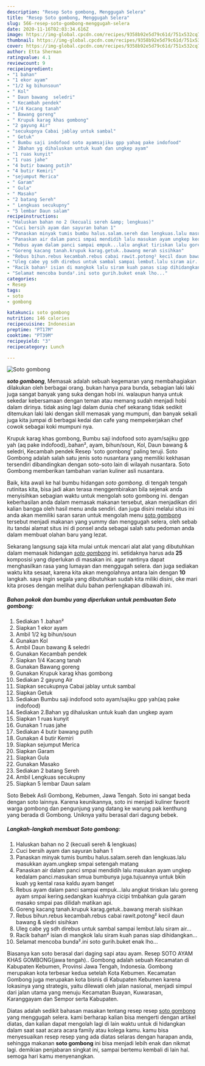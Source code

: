 ```yaml
---
description: "Resep Soto gombong, Menggugah Selera"
title: "Resep Soto gombong, Menggugah Selera"
slug: 566-resep-soto-gombong-menggugah-selera
date: 2020-11-16T02:03:34.616Z
image: https://img-global.cpcdn.com/recipes/9358b92e5d79c61d/751x532cq70/soto-gombong-foto-resep-utama.jpg
thumbnail: https://img-global.cpcdn.com/recipes/9358b92e5d79c61d/751x532cq70/soto-gombong-foto-resep-utama.jpg
cover: https://img-global.cpcdn.com/recipes/9358b92e5d79c61d/751x532cq70/soto-gombong-foto-resep-utama.jpg
author: Etta Sherman
ratingvalue: 4.1
reviewcount: 9
recipeingredient:
- "1 bahan"
- "1 ekor ayam"
- "1/2 kg bihunsoun"
- " Kol"
- " Daun bawang  seledri"
- " Kecambah pendek"
- "1/4 Kacang tanah"
- " Bawang goreng"
- " Krupuk karag khas gombong"
- "2 gayung Air"
- "secukupnya Cabai jablay untuk sambal"
- " Getuk"
- " Bumbu saji indofood soto ayamsajiku gpp yahaq pake indofood"
- " 2Bahan yg dihaluskan untuk kuah dan ungkep ayam"
- "1 ruas kunyit"
- "1 ruas jahe"
- "4 butir bawang putih"
- "4 butir Kemiri"
- "sejumput Merica"
- " Garam"
- " Gula"
- " Masako"
- "2 batang Sereh"
- " Lengkuas secukupny"
- "5 lembar Daun salam"
recipeinstructions:
- "Haluskan bahan no 2 (kecuali sereh &amp; lengkuas)"
- "Cuci bersih ayam dan sayuran bahan 1"
- "Panaskan minyak tumis bumbu halus.salam.sereh dan lengkuas.lalu masukkan ayam.ungkep smpai setengah matang"
- "Panaskan air dalam panci smpai mendidih lalu masukan ayam ungkep kedalam panci.masukan smua bumbunya juga.tujuannya untuk bkin kuah yg kental rasa kaldu ayam banget"
- "Rebus ayam dalam panci sampai empuk...lalu angkat tiriskan lalu goreng ayam smpai kering.sedangkan kuahnya cicipi tmbahkan gula garam masako smpai pas dilidah matikan api."
- "Goreng kacang tanah.krupuk karag.getuk..bawang merah sisihkan"
- "Rebus bihun.rebus kecambah.rebus cabai rawit.potong² kecil daun bawang &amp; sledri sisihkan"
- "Uleg cabe yg sdh direbus untuk sambal sampai lembut.lalu siram air..."
- "Racik bahan² isian di mangkok lalu siram kuah panas siap dihidangkan..."
- "Selamat mencoba bunda².ini soto gurih.buket enak lho..."
categories:
- Resep
tags:
- soto
- gombong

katakunci: soto gombong 
nutrition: 146 calories
recipecuisine: Indonesian
preptime: "PT17M"
cooktime: "PT39M"
recipeyield: "3"
recipecategory: Lunch

---
```



![Soto gombong](https://img-global.cpcdn.com/recipes/9358b92e5d79c61d/751x532cq70/soto-gombong-foto-resep-utama.jpg)

<b><i>soto gombong</i></b>, Memasak adalah sebuah kegemaran yang membahagiakan dilakukan oleh berbagai orang. bukan hanya para bunda, sebagian laki laki juga sangat banyak yang suka dengan hobi ini. walaupun hanya untuk sekedar kebersamaan dengan teman atau memang sudah menjadi hobi dalam dirinya. tidak asing lagi dalam dunia chef sekarang tidak sedikit ditemukan laki laki dengan skill memasak yang mumpuni, dan banyak sekali juga kita jumpai di berbagai kedai dan cafe yang mempekerjakan chef cowok sebagai koki mumpuni nya.

Krupuk karag khas gombong, Bumbu saji indofood soto ayam/sajiku gpp yah (aq pake indofood),.bahan², ayam, bihun/soun, Kol, Daun bawang &amp; seledri, Kecambah pendek Resep &#39;soto gombong&#39; paling teruji. Soto Gombong adalah salah satu jenis soto nusantara yang memiliki kekhasan tersendiri dibandingkan dengan soto-soto lain di wilayah nusantara. Soto Gombong memberikan tambahan varian kuliner asli nusantara.

Baik, kita awali ke hal bumbu hidangan <i>soto gombong</i>. di tengah tengah rutinitas kita, bisa jadi akan terasa menggembirakan bila sejenak anda menyisihkan sebagian waktu untuk mengolah soto gombong ini. dengan keberhasilan anda dalam memasak makanan tersebut, akan menjadikan diri kalian bangga oleh hasil menu anda sendiri. dan juga disini melalui situs ini anda akan memiliki saran saran untuk mengolah menu <u>soto gombong</u> tersebut menjadi makanan yang yummy dan menggugah selera, oleh sebab itu tandai alamat situs ini di ponsel anda sebagai salah satu pedoman anda dalam membuat olahan baru yang lezat.


Sekarang langsung saja kita mulai untuk mencari alat alat yang dibutuhkan dalam memasak hidangan <u><i>soto gombong</i></u> ini. setidaknya harus ada <b>25</b> komposisi yang diperlukan di masakan ini. agar nantinya dapat menghasilkan rasa yang lumayan dan menggugah selera. dan juga sediakan waktu kita sesaat, karena kita akan mengolahnya antara lain dengan <b>10</b> langkah. saya ingin segala yang dibutuhkan sudah kita miliki disini, oke mari kita proses dengan melihat dulu bahan perlengkapan dibawah ini.

<!--inarticleads1-->

##### Bahan pokok dan bumbu yang diperlukan untuk pembuatan Soto gombong:

1. Sediakan 1 .bahan²
1. Siapkan 1 ekor ayam
1. Ambil 1/2 kg bihun/soun
1. Gunakan  Kol
1. Ambil  Daun bawang &amp; seledri
1. Gunakan  Kecambah pendek
1. Siapkan 1/4 Kacang tanah
1. Gunakan  Bawang goreng
1. Gunakan  Krupuk karag khas gombong
1. Sediakan 2 gayung Air
1. Siapkan secukupnya Cabai jablay untuk sambal
1. Siapkan  Getuk
1. Sediakan  Bumbu saji indofood soto ayam/sajiku gpp yah(aq pake indofood)
1. Sediakan  2.Bahan yg dihaluskan untuk kuah dan ungkep ayam
1. Siapkan 1 ruas kunyit
1. Gunakan 1 ruas jahe
1. Sediakan 4 butir bawang putih
1. Gunakan 4 butir Kemiri
1. Siapkan sejumput Merica
1. Siapkan  Garam
1. Siapkan  Gula
1. Gunakan  Masako
1. Sediakan 2 batang Sereh
1. Ambil  Lengkuas secukupny
1. Siapkan 5 lembar Daun salam


Soto Bebek Asli Gombong, Kebumen, Jawa Tengah. Soto ini sangat beda dengan soto lainnya. Karena keunikannya, soto ini menjadi kuliner favorit warga gombong dan pengunjung yang datang ke warung pak kenthung yang berada di Gombong. Uniknya yaitu berasal dari dagung bebek. 

<!--inarticleads2-->

##### Langkah-langkah membuat Soto gombong:

1. Haluskan bahan no 2 (kecuali sereh &amp; lengkuas)
1. Cuci bersih ayam dan sayuran bahan 1
1. Panaskan minyak tumis bumbu halus.salam.sereh dan lengkuas.lalu masukkan ayam.ungkep smpai setengah matang
1. Panaskan air dalam panci smpai mendidih lalu masukan ayam ungkep kedalam panci.masukan smua bumbunya juga.tujuannya untuk bkin kuah yg kental rasa kaldu ayam banget
1. Rebus ayam dalam panci sampai empuk...lalu angkat tiriskan lalu goreng ayam smpai kering.sedangkan kuahnya cicipi tmbahkan gula garam masako smpai pas dilidah matikan api.
1. Goreng kacang tanah.krupuk karag.getuk..bawang merah sisihkan
1. Rebus bihun.rebus kecambah.rebus cabai rawit.potong² kecil daun bawang &amp; sledri sisihkan
1. Uleg cabe yg sdh direbus untuk sambal sampai lembut.lalu siram air...
1. Racik bahan² isian di mangkok lalu siram kuah panas siap dihidangkan...
1. Selamat mencoba bunda².ini soto gurih.buket enak lho...


Biasanya kan soto berasal dari daging sapi atau ayam. Resep SOTO AYAM KHAS GOMBONG(jawa tengah).. Gombong adalah sebuah Kecamatan di Kabupaten Kebumen, Provinsi Jawa Tengah, Indonesia. Gombong merupakan kota terbesar kedua setelah Kota Kebumen. Kecamatan Gombong juga merupakan kota bisnis di Kabupaten Kebumen karena lokasinya yang strategis, yaitu dilewati oleh jalan nasional, menjadi simpul dari jalan utama yang menuju Kecamatan Buayan, Kuwarasan, Karanggayam dan Sempor serta Kabupaten. 

Diatas adalah sedikit bahasan masakan tentang resep resep <u>soto gombong</u> yang menggugah selera. kami berharap kalian bisa mengerti dengan artikel diatas, dan kalian dapat mengolah lagi di lain waktu untuk di hidangkan dalam saat saat acara acara family atau kolega kamu. kamu bisa menyesuaikan resep resep yang ada diatas selaras dengan harapan anda, sehingga makanan <b>soto gombong</b> ini bisa menjadi lebih enak dan nikmat lagi. demikian penjabaran singkat ini, sampai bertemu kembali di lain hal. semoga hari kamu menyenangkan.
